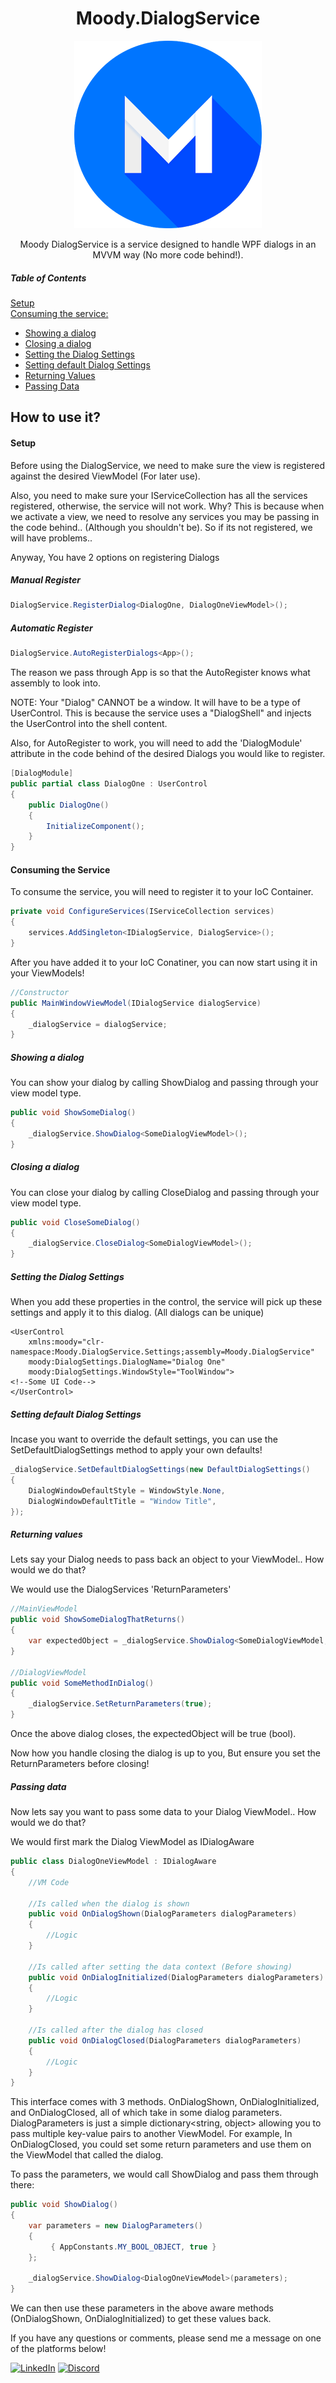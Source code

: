 <h1 align="center"> Moody.DialogService </h1>

<p align="center">
  <img src="https://github.com/LukeMoody01/Moody.DialogService/blob/master/moodyIcon.jpg">
</p>

<p align="center">
    Moody DialogService is a service designed to handle WPF dialogs in an MVVM way (No more code behind!).
</p>

##### Table of Contents  
[Setup](#setup)  
[Consuming the service:](#consuming)
- [Showing a dialog](#showing)
- [Closing a dialog](#closing)
- [Setting the Dialog Settings](#dialogSettings)
- [Setting default Dialog Settings](#defaultDialogSettings)
- [Returning Values](#returningValues)
- [Passing Data](#passingData)


## How to use it?

<a name="setup"/>

#### Setup
Before using the DialogService, we need to make sure the view is registered against the desired ViewModel (For later use).

Also, you need to make sure your IServiceCollection has all the services registered, otherwise, the service will not work. Why?
This is because when we activate a view, we need to resolve any services you may be passing in the code behind.. (Although you shouldn't be).
So if its not registered, we will have problems..

Anyway, You have 2 options on registering Dialogs
##### Manual Register
```c#
DialogService.RegisterDialog<DialogOne, DialogOneViewModel>();
```
##### Automatic Register
```c#
DialogService.AutoRegisterDialogs<App>();
```
The reason we pass through App is so that the AutoRegister knows what assembly to look into.

NOTE: Your "Dialog" CANNOT be a window. It will have to be a type of UserControl.
This is because the service uses a "DialogShell" and injects the UserControl into the shell content.

Also, for AutoRegister to work, you will need to add the 'DialogModule' attribute in the code behind of the desired Dialogs you would like to register.
```c#
[DialogModule]
public partial class DialogOne : UserControl
{
    public DialogOne()
    {
        InitializeComponent();
    }
}
```

<a name="consuming"/>

#### Consuming the Service
To consume the service, you will need to register it to your IoC Container. 
```c#
private void ConfigureServices(IServiceCollection services)
{
    services.AddSingleton<IDialogService, DialogService>();
}
```
After you have added it to your IoC Conatiner, you can now start using it in your ViewModels!
```c#
//Constructor
public MainWindowViewModel(IDialogService dialogService)
{
    _dialogService = dialogService;
}
```

<a name="showing"/>

##### Showing a dialog
You can show your dialog by calling ShowDialog and passing through your view model type.
```c#
public void ShowSomeDialog()
{
    _dialogService.ShowDialog<SomeDialogViewModel>();
}
```

<a name="closing"/>

##### Closing a dialog
You can close your dialog by calling CloseDialog and passing through your view model type.

```c#
public void CloseSomeDialog()
{
    _dialogService.CloseDialog<SomeDialogViewModel>();
}
```

<a name="dialogSettings"/>

##### Setting the Dialog Settings
When you add these properties in the control, the service will pick up these settings and apply it to this dialog.
(All dialogs can be unique)
```xaml
<UserControl 
    xmlns:moody="clr-namespace:Moody.DialogService.Settings;assembly=Moody.DialogService"
    moody:DialogSettings.DialogName="Dialog One"
    moody:DialogSettings.WindowStyle="ToolWindow">
<!--Some UI Code-->
</UserControl>
```
<a name="defaultDialogSettings"/>

##### Setting default Dialog Settings
Incase you want to override the default settings, you can use the SetDefaultDialogSettings method to apply your own defaults!
```c#
_dialogService.SetDefaultDialogSettings(new DefaultDialogSettings()
{
    DialogWindowDefaultStyle = WindowStyle.None,
    DialogWindowDefaultTitle = "Window Title",
});
```
<a name="returningValues"/>

##### Returning values
Lets say your Dialog needs to pass back an object to your ViewModel.. How would we do that?

We would use the DialogServices 'ReturnParameters'

```c#
//MainViewModel
public void ShowSomeDialogThatReturns()
{
    var expectedObject = _dialogService.ShowDialog<SomeDialogViewModel, bool>();
}

//DialogViewModel
public void SomeMethodInDialog()
{
    _dialogService.SetReturnParameters(true);
}
```
Once the above dialog closes, the expectedObject will be true (bool).

Now how you handle closing the dialog is up to you, But ensure you set the ReturnParameters before closing!

<a name="passingData"/>

##### Passing data
Now lets say you want to pass some data to your Dialog ViewModel.. How would we do that?

We would first mark the Dialog ViewModel as IDialogAware

```c#
public class DialogOneViewModel : IDialogAware
{
    //VM Code
    
    //Is called when the dialog is shown
    public void OnDialogShown(DialogParameters dialogParameters)
    {
        //Logic
    }

    //Is called after setting the data context (Before showing)
    public void OnDialogInitialized(DialogParameters dialogParameters)
    {
        //Logic
    }
    
    //Is called after the dialog has closed
    public void OnDialogClosed(DialogParameters dialogParameters)
    {
        //Logic
    }
}
```
This interface comes with 3 methods. OnDialogShown, OnDialogInitialized, and OnDialogClosed, all of which take in some dialog parameters.
DialogParameters is just a simple dictionary<string, object> allowing you to pass multiple key-value pairs to another ViewModel.
For example, In OnDialogClosed, you could set some return parameters and use them on the ViewModel that called the dialog.

To pass the parameters, we would call ShowDialog and pass them through there:
```c#
public void ShowDialog()
{
    var parameters = new DialogParameters()
    {
         { AppConstants.MY_BOOL_OBJECT, true }
    };

    _dialogService.ShowDialog<DialogOneViewModel>(parameters);
}
```
We can then use these parameters in the above aware methods (OnDialogShown, OnDialogInitialized) to get these values back.

If you have any questions or comments, please send me a message on one of the platforms below!

[![LinkedIn][linkedin-shield]][linkedin-url]
[![Discord][discord-shield]][discord-url]

[discord-shield]: https://img.shields.io/badge/Discord-Moody-orange
[discord-url]: https://discord.com/users/269162855255769089
[linkedin-shield]: https://img.shields.io/badge/-LinkedIn-black.svg?style=for-the-badge&logo=linkedin&colorB=555
[linkedin-url]: https://www.linkedin.com/in/luke-moody-0482651a6/

